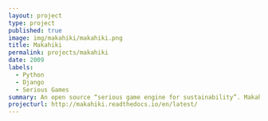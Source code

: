 ```yaml
---
layout: project
type: project
published: true
image: img/makahiki/makahiki.png
title: Makahiki
permalink: projects/makahiki
date: 2009
labels:
  - Python
  - Django
  - Serious Games
summary: An open source “serious game engine for sustainability”. Makahiki provides a framework for behavioral change regarding energy, water, food, and waste generation and use.
projecturl: http://makahiki.readthedocs.io/en/latest/
---
```

